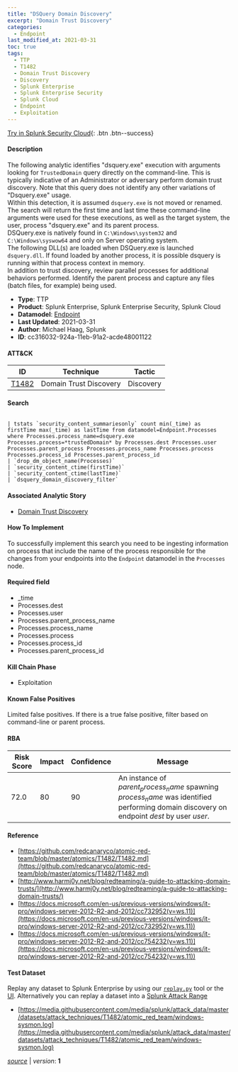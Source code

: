```yaml
---
title: "DSQuery Domain Discovery"
excerpt: "Domain Trust Discovery"
categories:
  - Endpoint
last_modified_at: 2021-03-31
toc: true
tags:
  - TTP
  - T1482
  - Domain Trust Discovery
  - Discovery
  - Splunk Enterprise
  - Splunk Enterprise Security
  - Splunk Cloud
  - Endpoint
  - Exploitation
---
```




[Try in Splunk Security Cloud](https://www.splunk.com/en_us/cyber-security.html){: .btn .btn--success}

#### Description

The following analytic identifies &#34;dsquery.exe&#34; execution with arguments looking for `TrustedDomain` query directly on the command-line. This is typically indicative of an Administrator or adversary perform domain trust discovery. Note that this query does not identify any other variations of &#34;Dsquery.exe&#34; usage.\
Within this detection, it is assumed `dsquery.exe` is not moved or renamed.\
The search will return the first time and last time these command-line arguments were used for these executions, as well as the target system, the user, process &#34;dsquery.exe&#34; and its parent process.\
DSQuery.exe is natively found in `C:\Windows\system32` and `C:\Windows\syswow64` and only on Server operating system.\
The following DLL(s) are loaded when DSQuery.exe is launched `dsquery.dll`. If found loaded by another process, it is possible dsquery is running within that process context in memory.\
In addition to trust discovery, review parallel processes for additional behaviors performed. Identify the parent process and capture any files (batch files, for example) being used.

- **Type**: TTP
- **Product**: Splunk Enterprise, Splunk Enterprise Security, Splunk Cloud
- **Datamodel**: [Endpoint](https://docs.splunk.com/Documentation/CIM/latest/User/Endpoint)
- **Last Updated**: 2021-03-31
- **Author**: Michael Haag, Splunk
- **ID**: cc316032-924a-11eb-91a2-acde48001122


#### ATT&CK

| ID          | Technique   | Tactic       |
| ----------- | ----------- |--------------|
| [T1482](https://attack.mitre.org/techniques/T1482/) | Domain Trust Discovery | Discovery |



#### Search

```

| tstats `security_content_summariesonly` count min(_time) as firstTime max(_time) as lastTime from datamodel=Endpoint.Processes where Processes.process_name=dsquery.exe Processes.process=*trustedDomain* by Processes.dest Processes.user Processes.parent_process Processes.process_name Processes.process Processes.process_id Processes.parent_process_id 
| `drop_dm_object_name(Processes)` 
| `security_content_ctime(firstTime)` 
| `security_content_ctime(lastTime)` 
| `dsquery_domain_discovery_filter`
```

#### Associated Analytic Story
* [Domain Trust Discovery](/stories/domain_trust_discovery)


#### How To Implement
To successfully implement this search you need to be ingesting information on process that include the name of the process responsible for the changes from your endpoints into the `Endpoint` datamodel in the `Processes` node.

#### Required field
* _time
* Processes.dest
* Processes.user
* Processes.parent_process_name
* Processes.process_name
* Processes.process
* Processes.process_id
* Processes.parent_process_id


#### Kill Chain Phase
* Exploitation


#### Known False Positives
Limited false positives. If there is a true false positive, filter based on command-line or parent process.



#### RBA

| Risk Score  | Impact      | Confidence   | Message      |
| ----------- | ----------- |--------------|--------------|
| 72.0 | 80 | 90 | An instance of $parent_process_name$ spawning $process_name$ was identified performing domain discovery on endpoint $dest$ by user $user$. |



#### Reference

* [https://github.com/redcanaryco/atomic-red-team/blob/master/atomics/T1482/T1482.md](https://github.com/redcanaryco/atomic-red-team/blob/master/atomics/T1482/T1482.md)
* [http://www.harmj0y.net/blog/redteaming/a-guide-to-attacking-domain-trusts/](http://www.harmj0y.net/blog/redteaming/a-guide-to-attacking-domain-trusts/)
* [https://docs.microsoft.com/en-us/previous-versions/windows/it-pro/windows-server-2012-R2-and-2012/cc732952(v=ws.11)](https://docs.microsoft.com/en-us/previous-versions/windows/it-pro/windows-server-2012-R2-and-2012/cc732952(v=ws.11))
* [https://docs.microsoft.com/en-us/previous-versions/windows/it-pro/windows-server-2012-R2-and-2012/cc754232(v=ws.11)](https://docs.microsoft.com/en-us/previous-versions/windows/it-pro/windows-server-2012-R2-and-2012/cc754232(v=ws.11))



#### Test Dataset
Replay any dataset to Splunk Enterprise by using our [`replay.py`](https://github.com/splunk/attack_data#using-replaypy) tool or the [UI](https://github.com/splunk/attack_data#using-ui).
Alternatively you can replay a dataset into a [Splunk Attack Range](https://github.com/splunk/attack_range#replay-dumps-into-attack-range-splunk-server)

* [https://media.githubusercontent.com/media/splunk/attack_data/master/datasets/attack_techniques/T1482/atomic_red_team/windows-sysmon.log](https://media.githubusercontent.com/media/splunk/attack_data/master/datasets/attack_techniques/T1482/atomic_red_team/windows-sysmon.log)



[*source*](https://github.com/splunk/security_content/tree/develop/detections/endpoint/dsquery_domain_discovery.yml) \| *version*: **1**